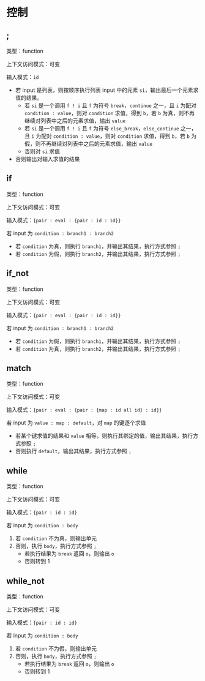 # 控制

## ;

类型：function

上下文访问模式：可变

输入模式：`id`

- 若 input 是列表，则按顺序执行列表 input 中的元素 `si`，输出最后一个元素求值的结果。
  - 若 `si` 是一个调用 `f ! i` 且 `f` 为符号 `break`，`continue` 之一，且 `i` 为配对 `condition : value`，则对 `condition` 求值，得到 `b`，若 `b` 为真，则不再继续对列表中之后的元素求值，输出 `value`
  - 若 `si` 是一个调用 `f ! i` 且 `f` 为符号 `else_break`，`else_continue` 之一，且 `i` 为配对 `condition : value`，则对 `condition` 求值，得到 `b`，若 `b` 为假，则不再继续对列表中之后的元素求值，输出 `value`
  - 否则对 `si` 求值
- 否则输出对输入求值的结果

## if

类型：function

上下文访问模式：可变

输入模式：`{pair : eval : {pair : id : id}}`

若 input 为 `condition : branch1 : branch2`

- 若 `condition` 为真，则执行 `branch1`，并输出其结果，执行方式参照 `;`
- 若 `condition` 为假，则执行 `branch2`，并输出其结果，执行方式参照 `;`

## if_not

类型：function

上下文访问模式：可变

输入模式：`{pair : eval : {pair : id : id}}`

若 input 为 `condition : branch1 : branch2`

- 若 `condition` 为假，则执行 `branch1`，并输出其结果，执行方式参照 `;`
- 若 `condition` 为真，则执行 `branch2`，并输出其结果，执行方式参照 `;`

## match

类型：function

上下文访问模式：可变

输入模式：`{pair : eval : {pair : {map : id all id} : id}}`

若 input 为 `value : map : default`，对 `map` 的键逐个求值

- 若某个键求值的结果和 `value` 相等，则执行其绑定的值，输出其结果，执行方式参照 `;`
- 否则执行 `default`，输出其结果，执行方式参照 `;`

## while

类型：function

上下文访问模式：可变

输入模式：`{pair : id : id}`

若 input 为 `condition : body`

1. 若 `condition` 不为真，则输出单元
2. 否则，执行 `body`，执行方式参照 `;`
   - 若执行结果为 `break` 返回 `o`，则输出 `o`
   - 否则转到 1

## while_not

类型：function

上下文访问模式：可变

输入模式：`{pair : id : id}`

若 input 为 `condition : body`

1. 若 `condition` 不为假，则输出单元
2. 否则，执行 `body`，执行方式参照 `;`
   - 若执行结果为 `break` 返回 `o`，则输出 `o`
   - 否则转到 1
